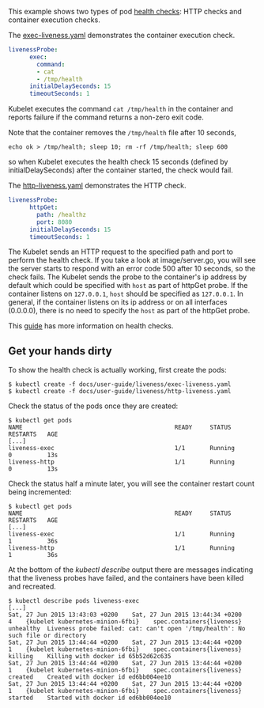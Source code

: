 ---
---

This example shows two types of pod [health checks](/docs/user-guide/production-pods/#liveness-and-readiness-probes-aka-health-checks): HTTP checks and container execution checks.

The [exec-liveness.yaml](/docs/user-guide/liveness/exec-liveness.yaml) demonstrates the container execution check.

```yaml
livenessProbe:
      exec:
        command:
        - cat
        - /tmp/health
      initialDelaySeconds: 15
      timeoutSeconds: 1
```

Kubelet executes the command `cat /tmp/health` in the container and reports failure if the command returns a non-zero exit code.

Note that the container removes the `/tmp/health` file after 10 seconds,

```shell
echo ok > /tmp/health; sleep 10; rm -rf /tmp/health; sleep 600
```

so when Kubelet executes the health check 15 seconds (defined by initialDelaySeconds) after the container started, the check would fail.


The [http-liveness.yaml](/docs/user-guide/liveness/http-liveness.yaml) demonstrates the HTTP check.

```yaml
livenessProbe:
      httpGet:
        path: /healthz
        port: 8080
      initialDelaySeconds: 15
      timeoutSeconds: 1
```

The Kubelet sends an HTTP request to the specified path and port to perform the health check. If you take a look at image/server.go, you will see the server starts to respond with an error code 500 after 10 seconds, so the check fails. The Kubelet sends the probe to the container's ip address by default which could be specified with `host` as part of httpGet probe. If the container listens on `127.0.0.1`, `host` should be specified as `127.0.0.1`. In general, if the container listens on its ip address or on all interfaces (0.0.0.0), there is no need to specify the `host` as part of the httpGet probe.

This [guide](/docs/user-guide/k8s201/#health-checking) has more information on health checks.

## Get your hands dirty

To show the health check is actually working, first create the pods:

```shell
$ kubectl create -f docs/user-guide/liveness/exec-liveness.yaml
$ kubectl create -f docs/user-guide/liveness/http-liveness.yaml
```

Check the status of the pods once they are created:

```shell
$ kubectl get pods
NAME                                           READY     STATUS       RESTARTS   AGE
[...]
liveness-exec                                  1/1       Running      0          13s
liveness-http                                  1/1       Running      0          13s
```

Check the status half a minute later, you will see the container restart count being incremented:

```shell
$ kubectl get pods
NAME                                           READY     STATUS       RESTARTS   AGE
[...]
liveness-exec                                  1/1       Running      1          36s
liveness-http                                  1/1       Running      1          36s
```

At the bottom of the *kubectl describe* output there are messages indicating that the liveness probes have failed, and the containers have been killed and recreated.

```shell
$ kubectl describe pods liveness-exec
[...]
Sat, 27 Jun 2015 13:43:03 +0200    Sat, 27 Jun 2015 13:44:34 +0200    4    {kubelet kubernetes-minion-6fbi}    spec.containers{liveness}    unhealthy  Liveness probe failed: cat: can't open '/tmp/health': No such file or directory
Sat, 27 Jun 2015 13:44:44 +0200    Sat, 27 Jun 2015 13:44:44 +0200    1    {kubelet kubernetes-minion-6fbi}    spec.containers{liveness}    killing    Killing with docker id 65b52d62c635
Sat, 27 Jun 2015 13:44:44 +0200    Sat, 27 Jun 2015 13:44:44 +0200    1    {kubelet kubernetes-minion-6fbi}    spec.containers{liveness}    created    Created with docker id ed6bb004ee10
Sat, 27 Jun 2015 13:44:44 +0200    Sat, 27 Jun 2015 13:44:44 +0200    1    {kubelet kubernetes-minion-6fbi}    spec.containers{liveness}    started    Started with docker id ed6bb004ee10
```